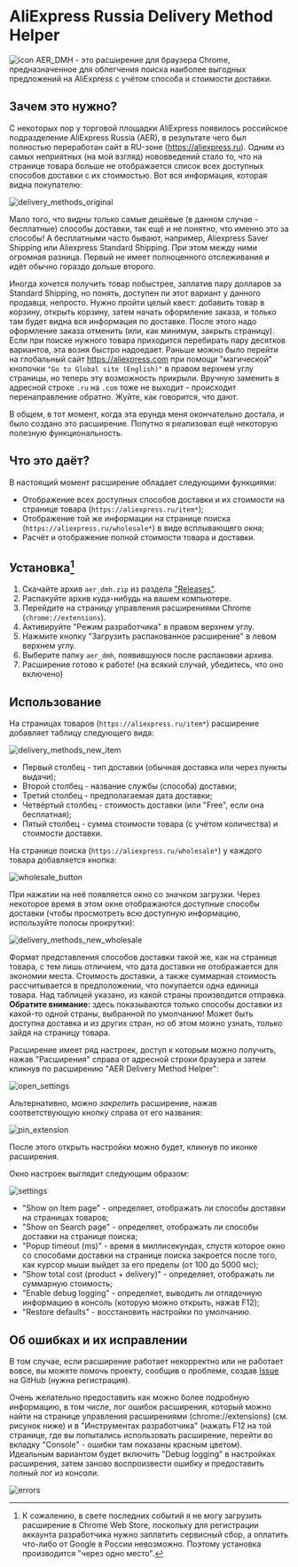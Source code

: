 ﻿# AliExpress Russia Delivery Method Helper

![icon](https://raw.githubusercontent.com/Trigger239/aer_dmh/master/assets/images/icon128.png)
AER_DMH - это расширение для браузера Chrome, предназначенное для облегчения поиска наиболее выгодных предложений на AliExpress с учётом способа и стоимости доставки.

## Зачем это нужно?

С некоторых пор у торговой площадки AliExpress появилось российское подразделение AliExpress Russia (AER), в результате чего был полностью переработан сайт в RU-зоне (https://aliexpress.ru). Одним из самых неприятных (на мой взгляд) нововведений стало то, что на странице товара больше не отображается список всех доступных способов доставки с их стоимостью. Вот вся информация, которая видна покупателю:

![delivery_methods_original](https://raw.githubusercontent.com/Trigger239/aer_dmh/master/assets/images/delivery_methods_original.png)

Мало того, что видны только самые дешёвые (в данном случае - бесплатные) способы доставки, так ещё и не понятно, что именно это за способы! А бесплатными часто бывают, например, Aliexpress Saver Shipping или Aliexpress Standard Shipping. При этом между ними огромная разница. Первый не имеет полноценного отслеживания и идёт обычно гораздо дольше второго. 

Иногда хочется получить товар побыстрее, заплатив пару долларов за Standard Shipping, но понять, доступен ли этот вариант у данного продавца, непросто. Нужно пройти целый квест: добавить товар в корзину, открыть корзину, затем начать оформление заказа, и только там будет видна вся информация по доставке. После этого надо оформление заказа отменить (или, как минимум, закрыть страницу). Если при поиске нужного товара приходится перебирать пару десятков вариантов, эта возня быстро надоедает. Раньше можно было перейти на глобальный сайт https://aliexpress.com при помощи "магической" кнопочки `"Go to Global site (English)"` в правом верхнем углу страницы, но теперь эту возможность прикрыли. Вручную заменить в адресной строке `.ru` на `.com` тоже не выходит - происходит перенаправление обратно. Жуйте, как говорится, что дают.

В общем, в тот момент, когда эта ерунда меня окончательно достала, и было создано это расширение. Попутно я реализовал ещё некоторую полезную функциональность.

## Что это даёт?

В настоящий момент расширение обладает следующими функциями:
* Отображение всех доступных способов доставки и их стоимости на странице товара (`https://aliexpress.ru/item*`);
* Отображение той же информации на странице поиска (`https://aliexpress.ru/wholesale*`) в виде всплывающего окна;
* Расчёт и отображение полной стоимости товара и доставки.

## Установка[^1]

1. Скачайте архив `aer_dmh.zip` из раздела ["Releases"](https://github.com/Trigger239/aer_dmh/releases).
2. Распакуйте архив куда-нибудь на вашем компьютере.
3. Перейдите на страницу управления расширениями Chrome (`chrome://extensions`).
4. Активируйте "Режим разработчика" в правом верхнем углу.
4. Нажмите кнопку "Загрузить распакованное расширение" в левом верхнем углу.
5. Выберите папку `aer_dmh`, появившуюся после распаковки архива.
6. Расширение готово к работе! (на всякий случай, убедитесь, что оно включено)

[^1]: К сожалению, в свете последних событий я не могу загрузить расширение в Chrome Web Store, поскольку для регистрации аккаунта разработчика нужно заплатить сервисный сбор, а оплатить что-либо от Google в России невозможно. Поэтому установка производится "через одно место".

## Использование

На страницах товаров (`https://aliexpress.ru/item*`) расширение добавляет таблицу следующего вида:

![delivery_methods_new_item](https://raw.githubusercontent.com/Trigger239/aer_dmh/master/assets/images/delivery_methods_new_item.png)

* Первый столбец - тип доставки (обычная доставка или через пункты выдачи);
* Второй столбец - название службы (способа) доставки;
* Третий столбец - предполагаемая дата доставки;
* Четвёртый столбец - стоимость доставки (или "Free", если она бесплатная);
* Пятый столбец - сумма стоимости товара (с учётом количества) и стоимости доставки.

На странице поиска (`https://aliexpress.ru/wholesale*`) у каждого товара добавляется кнопка:

![wholesale_button](https://raw.githubusercontent.com/Trigger239/aer_dmh/master/assets/images/wholesale_button.png)

При нажатии на неё появляется окно со значком загрузки. Через некоторое время в этом окне отображаются доступные способы доставки (чтобы просмотреть всю доступную информацию, используйте полосы прокрутки):

![delivery_methods_new_wholesale](https://raw.githubusercontent.com/Trigger239/aer_dmh/master/assets/images/delivery_methods_new_wholesale.png)

Формат представления способов доставки такой же, как на странице товара, с тем лишь отличием, что дата доставки не отображается для экономии места. Стоимость доставки, а также суммарная стоимость рассчитывается в предположении, что покупается одна единица товара. Над таблицей указано, из какой страны производится отправка. __Обратите внимание:__ здесь показываются только способы доставки из какой-то одной страны, выбранной по умолчанию! Может быть доступна доставка и из других стран, но об этом можно узнать, только зайдя на страницу товара.

Расширение имеет ряд настроек, доступ к которым можно получить, нажав "Расширения" справа от адресной строки браузера и затем кликнув по расширению "AER Delivery Method Helper":

![open_settings](https://raw.githubusercontent.com/Trigger239/aer_dmh/master/assets/images/open_settings.png)

Альтернативно, можно _закрепить_ расширение, нажав соответствующую кнопку справа от его названия:

![pin_extension](https://raw.githubusercontent.com/Trigger239/aer_dmh/master/assets/images/pin_extension.png)

После этого открыть настройки можно будет, кликнув по иконке расширения.

Окно настроек выглядит следующим образом:

![settings](https://raw.githubusercontent.com/Trigger239/aer_dmh/master/assets/images/settings.png)

* "Show on Item page" - определяет, отображать ли способы доставки на страницах товаров;
* "Show on Search page" - определяет, отображать ли способы доставки на странице поиска;
* "Popup timeout (ms)" - время в миллисекундах, спустя которое окно со способами доставки на странице поиска закроется после того, как курсор мыши выйдет за его пределы (от 100 до 5000 мс);
* "Show total cost (product + delivery)" - определяет, отображать ли суммарную стоимость;
* "Enable debug logging" - определяет, выводить ли отладочную информацию в консоль (которую можно открыть, нажав F12);
* "Restore defaults" - восстановить настройки по умолчанию.

## Об ошибках и их исправлении

В том случае, если расширение работает некорректно или не работает вовсе, вы можете помочь проекту, сообщив о проблеме, создав [Issue](https://github.com/Trigger239/aer_dmh/issues/new) на GitHub (нужна регистрация).

Очень желательно предоставить как можно более подробную информацию, в том числе, лог ошибок расширения, который можно найти на странице управления расширениями (chrome://extensions) (см. рисунок ниже) и в "Инструментах разработчика" (нажать F12 на той странице, где вы попытались использовать расширение, перейти во вкладку "Console" - ошибки там показаны красным цветом). Идеальным вариантом будет включить "Debug logging" в настройках расширения, затем заново воспроизвести ошибку и предоставить полный лог из консоли.

![errors](https://raw.githubusercontent.com/Trigger239/aer_dmh/master/assets/images/errors.png)
